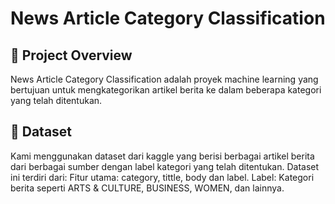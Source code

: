 # News Article Category Classification

## 📌 Project Overview

News Article Category Classification adalah proyek machine learning yang bertujuan untuk mengkategorikan artikel berita ke dalam beberapa kategori yang telah ditentukan.


## 📂 Dataset

Kami menggunakan dataset dari kaggle yang berisi berbagai artikel berita dari berbagai sumber dengan label kategori yang telah ditentukan. Dataset ini terdiri dari:
Fitur utama: category, tittle, body dan label.
Label: Kategori berita seperti ARTS & CULTURE, BUSINESS, WOMEN, dan lainnya.


